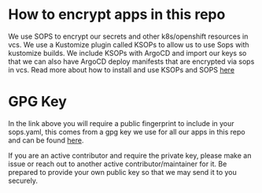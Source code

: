 # How to encrypt apps in this repo

We use SOPS to encrypt our secrets and other k8s/openshift resources in vcs. We use a Kustomize plugin called KSOPs to
allow us to use Sops with kustomize builds. We include KSOPs with ArgoCD and import our keys so that we can also have
ArgoCD deploy manifests that are encrypted via sops in vcs. Read more about how to install and use KSOPs and SOPS
[here][ksopsreadme]

# GPG Key
In the link above you will require a public fingerprint to include in your sops.yaml, this comes from a gpg key we use
for all our apps in this repo and can be found [here][op1stkey].

If you are an active contributor and require the private key, please make an issue or reach out to another active
contributor/maintainer for it. Be prepared to provide your own public key so that we may send it to you securely.


[ksopsreadme]: https://github.com/viaduct-ai/kustomize-sops#installation
[op1stkey]: https://keys.openpgp.org/search?q=aicoe-operate-first%40redhat.com
